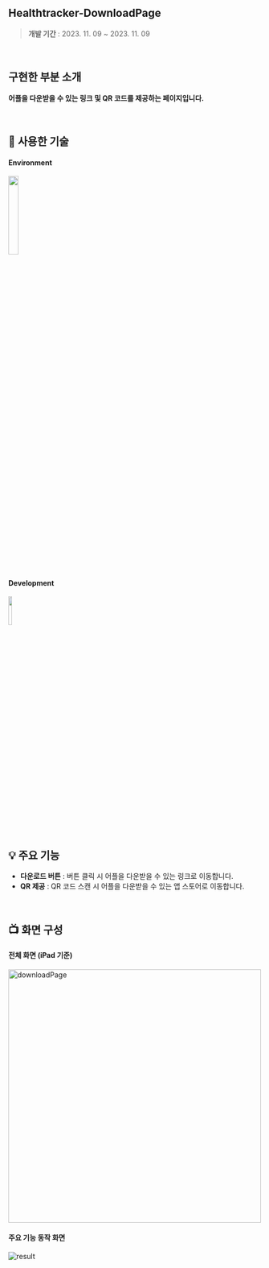 ## Healthtracker-DownloadPage
> **개발 기간** : 2023. 11. 09 ~ 2023. 11. 09

<br/>

## 구현한 부분 소개
**어플을 다운받을 수 있는 링크 및 QR 코드를 제공하는 페이지입니다.**

<br/>

## 🚀 사용한 기술 
#### Environment
<img width="20%" src="https://img.shields.io/badge/Visual_Studio-5C2D91?style=for-the-badge&logo=visual%20studio&logoColor=white"/> 

#### Development
<img width="12%" src="https://img.shields.io/badge/Vue.js-4FC08D?style=for-the-badge&logo=Vue.js&logoColor=white"/>

<br/>

## 💡 주요 기능
- **다운로드 버튼** : 버튼 클릭 시 어플을 다운받을 수 있는 링크로 이동합니다.
- **QR 제공** : QR 코드 스캔 시 어플을 다운받을 수 있는 앱 스토어로 이동합니다.

<br/>

## 📺 화면 구성 

#### 전체 화면 (iPad 기준)

<img width="503" alt="downloadPage" src="https://github.com/alwubin/Healthtracker-DownloadPage-Vue/assets/135022491/70febe3b-4e08-4533-8938-74982a9223e7">


#### 주요 기능 동작 화면

![result](https://github.com/alwubin/Healthtracker-DownloadPage-Vue/assets/135022491/4353057b-f6f4-4e87-b4f9-edfc7e593c25)


